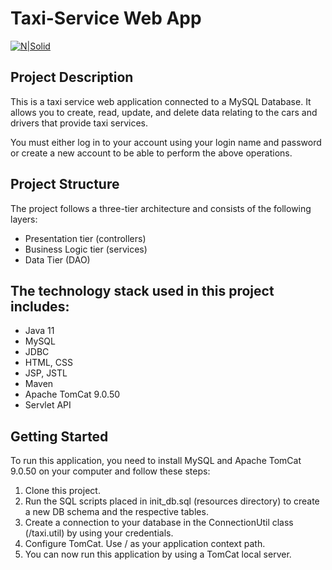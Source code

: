 # Taxi-Service Web App

[![N|Solid](https://image.spreadshirtmedia.com/image-server/v1/mp/products/T1459A839PA3861PT28D1015931844W10000H8965/views/1,width=1200,height=630,appearanceId=839,backgroundColor=F2F2F2/funny-taxi-cartoon-car-sticker.jpg)](https://nodesource.com/products/nsolid)

## Project Description
This is a taxi service web application connected to a MySQL Database. It allows you to create, read, update, and delete data relating to the cars and drivers that provide taxi services.

You must either log in to your account using your login name and password or create a new account to be able to perform the above operations.
## Project Structure
The project follows a three-tier architecture and consists of the following layers:
- Presentation tier (controllers)
- Business Logic tier (services)
- Data Tier (DAO)
## The technology stack used in this project includes:
- Java 11
- MySQL
- JDBC
- HTML, CSS
- JSP, JSTL
- Maven
- Apache TomCat 9.0.50
- Servlet API 
## Getting Started
To run this application, you need to install MySQL and Apache TomCat 9.0.50 on your computer and follow these steps:

 1. Clone this project.
 2. Run the SQL scripts placed in init_db.sql (resources directory) to create a new DB schema and the respective tables.
 3. Create a connection to your database in the ConnectionUtil class (/taxi.util) by using your credentials.
 4. Configure TomCat. Use / as your application context path.
 5. You can now run this application by using a TomCat local server.

